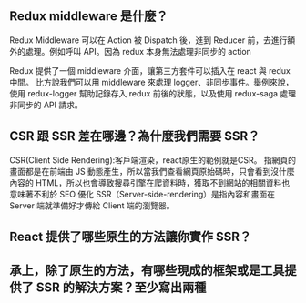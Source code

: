 ## Redux middleware 是什麼？
Redux Middleware 可以在 Action 被 Dispatch 後，進到 Reducer 前，去進行額外的處理。例如呼叫 API。因為 redux 本身無法處理非同步的 action

Redux 提供了一個 middleware 介面，讓第三方套件可以插入在 react 與 redux 中間。
比方說我們可以用 middleware 來處理 logger、非同步事件。舉例來說，使用 redux-logger 幫助記錄存入 redux 前後的狀態，以及使用 redux-saga 處理非同步的 API 請求。

## CSR 跟 SSR 差在哪邊？為什麼我們需要 SSR？
CSR(Client Side Rendering):客戶端渲染，react原生的範例就是CSR。
指網頁的畫面都是在前端由 JS 動態產生，所以當我們查看網頁原始碼時，只會看到沒什麼內容的 HTML，所以也會導致搜尋引擎在爬資料時，獲取不到網站的相關資料也意味著不利於 SEO 優化
SSR（Server-side-rendering）是指內容和畫面在 Server 端就準備好才傳給 Client 端的瀏覽器。

## React 提供了哪些原生的方法讓你實作 SSR？


## 承上，除了原生的方法，有哪些現成的框架或是工具提供了 SSR 的解決方案？至少寫出兩種


